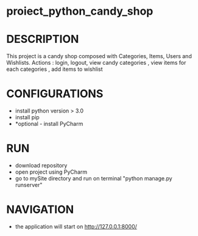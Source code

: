 # proiect_python_candy_shop
# DESCRIPTION 
 This project is a candy shop composed with Categories, Items, Users and Wishlists.
 Actions : login, logout, view candy categories , view items for each categories , add items to wishlist 
# CONFIGURATIONS 
- install python version > 3.0
- install pip 
- *optional - install PyCharm 
# RUN
- download repository
- open project using PyCharm
- go to mySite directory and run on terminal "python manage.py runserver"
# NAVIGATION 
- the application will start on http://127.0.0.1:8000/
